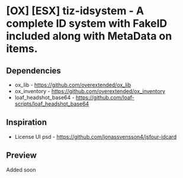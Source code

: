 # [OX] [ESX] tiz-idsystem - A complete ID system with FakeID included along with MetaData on items.

## Dependencies
* ox_lib - https://github.com/overextended/ox_lib
* ox_inventory - https://github.com/overextended/ox_inventory
* loaf_headshot_base64 - https://github.com/loaf-scripts/loaf_headshot_base64
## Inspiration
* License UI psd - https://github.com/jonassvensson4/jsfour-idcard
##  Preview
Added soon
